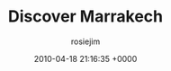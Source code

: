 ---
blog: travel
date: 2010-04-18 21:16:35 +0000
title: "Discover Marrakech"
author: rosiejim
permalink: /honeymoon-2010/morocco/marrakech/discover-marrakech.markd/
---